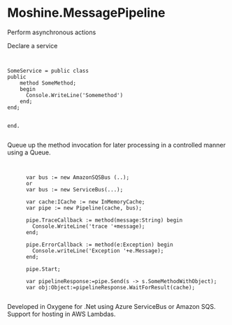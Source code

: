 Moshine.MessagePipeline
=======================

Perform asynchronous actions

Declare a service

<pre><code>

SomeService = public class
public
	method SomeMethod;
	begin
	  Console.WriteLine('Somemethod')
	end;
end;


end.

</code></pre>

Queue up the method invocation for later processing in a controlled manner using a Queue.

<pre><code>

      var bus := new AmazonSQSBus (..);
      or
      var bus := new ServiceBus(...);
      
      var cache:ICache := new InMemoryCache;
      var pipe := new Pipeline(cache, bus);

      pipe.TraceCallback := method(message:String) begin
        Console.WriteLine('trace '+message);
      end;

      pipe.ErrorCallback := method(e:Exception) begin
        Console.writeLine('Exception '+e.Message);
      end;

      pipe.Start;

      var pipelineResponse:=pipe.Send<SomeService>(s -> s.SomeMethodWithObject);
      var obj:Object:=pipelineResponse.WaitForResult(cache);

</code></pre>

Developed in Oxygene for .Net using Azure ServiceBus or Amazon SQS. Support for hosting in AWS Lambdas.
